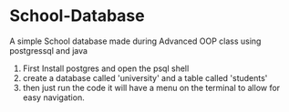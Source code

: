 # School-Database
A simple School database made during Advanced OOP class using postgressql and java 


1. First Install postgres and open the psql shell
2. create a database called 'university' and a table called 'students'
3. then just run the code it will have a menu on the terminal to allow for easy navigation.

